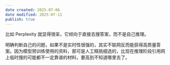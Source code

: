 ```yaml
---
date created: 2025-07-06
date modified: 2025-07-11
publish: true
---
```


比如 Perplexity 就显得很呆，它倾向于直接去搜答案，而不是自己推理。

明确判断自己的问题，如果不是实时性很强的，其实不联网反而能获得高质量答案。因为模型预训练使用的资料，那可是人工精挑细选的，比现在推理阶段引用网上临时搜的可能都不一定靠谱的材料，要高到不知道哪里去了。
